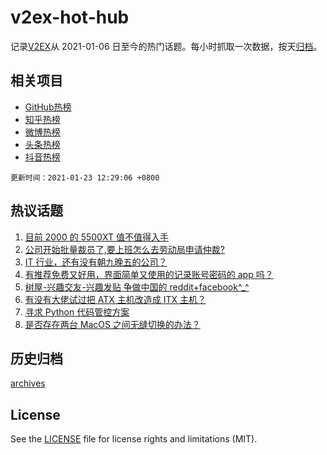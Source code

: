 # v2ex-hot-hub

 记录[V2EX](https://www.v2ex.com/)从 2021-01-06 日至今的热门话题。每小时抓取一次数据，按天[归档](archives)。
 
 ## 相关项目

- [GitHub热榜](https://github.com/lonnyzhang423/github-hot-hub)
- [知乎热榜](https://github.com/lonnyzhang423/zhihu-hot-hub)
- [微博热榜](https://github.com/lonnyzhang423/weibo-hot-hub)
- [头条热榜](https://github.com/lonnyzhang423/toutiao-hot-hub)
- [抖音热榜](https://github.com/lonnyzhang423/douyin-hot-hub)


 `更新时间：2021-01-23 12:29:06 +0800`

## 热议话题

1. [目前 2000 的 5500XT 值不值得入手](https://www.v2ex.com/t/747379)
1. [公司开始批量裁员了,要上班怎么去劳动局申请仲裁?](https://www.v2ex.com/t/747473)
1. [IT 行业，还有没有朝九晚五的公司？](https://www.v2ex.com/t/747498)
1. [有推荐免费又好用，界面简单又使用的记录账号密码的 app 吗？](https://www.v2ex.com/t/747373)
1. [树屋-兴趣交友-兴趣发贴 争做中国的 reddit+facebook^_^](https://www.v2ex.com/t/747484)
1. [有没有大佬试过把 ATX 主机改造成 ITX 主机？](https://www.v2ex.com/t/747451)
1. [寻求 Python 代码管控方案](https://www.v2ex.com/t/747430)
1. [是否存在两台 MacOS 之间无缝切换的办法？](https://www.v2ex.com/t/747559)

## 历史归档

[archives](archives)

## License

See the [LICENSE](LICENSE) file for license rights and limitations (MIT).
